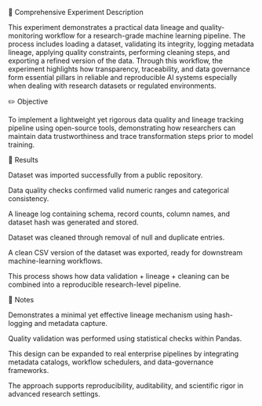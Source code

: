 🧠 Comprehensive Experiment Description

This experiment demonstrates a practical data lineage and quality-monitoring workflow for a research-grade machine learning pipeline. The process includes loading a dataset, validating its integrity, logging metadata lineage, applying quality constraints, performing cleaning steps, and exporting a refined version of the data. Through this workflow, the experiment highlights how transparency, traceability, and data governance form essential pillars in reliable and reproducible AI systems especially when dealing with research datasets or regulated environments.

✏️ Objective

To implement a lightweight yet rigorous data quality and lineage tracking pipeline using open-source tools, demonstrating how researchers can maintain data trustworthiness and trace transformation steps prior to model training.

📘 Results

Dataset was imported successfully from a public repository.

Data quality checks confirmed valid numeric ranges and categorical consistency.

A lineage log containing schema, record counts, column names, and dataset hash was generated and stored.

Dataset was cleaned through removal of null and duplicate entries.

A clean CSV version of the dataset was exported, ready for downstream machine-learning workflows.

This process shows how data validation + lineage + cleaning can be combined into a reproducible research-level pipeline.

📗 Notes

Demonstrates a minimal yet effective lineage mechanism using hash-logging and metadata capture.

Quality validation was performed using statistical checks within Pandas.

This design can be expanded to real enterprise pipelines by integrating metadata catalogs, workflow schedulers, and data-governance frameworks.

The approach supports reproducibility, auditability, and scientific rigor in advanced research settings.
